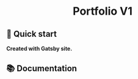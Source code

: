 <h1 align="center">
  Portfolio V1
</h1>

## 🚀 Quick start

**Created with Gatsby site.**

## 📚 Documentation

